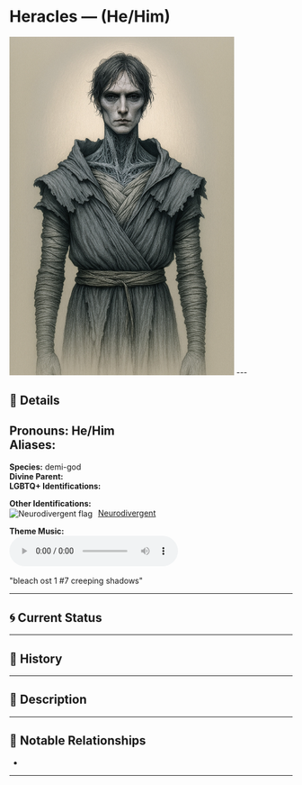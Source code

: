 # Heracles — (He/Him)

<!-- Optional -->
<img src="heracles.jpg" alt="Heracles" width="400" />
---

## 📕 Details
**Pronouns:** He/Him  
**Aliases:**  
  -   
  
**Species:** demi-god  
**Divine Parent:**   
**LGBTQ+ Identifications:**  
    

**Other Identifications:**  
      <img src="../../flags/neurodivergent.jpg" alt="Neurodivergent flag" width="30" style="vertical-align: middle; margin-right: 6px;">
  [Neurodivergent](../../../identifiers/neurodivergent/index.md)  

**Theme Music:**  
<audio controls>
  <source src="heracles_|_bleach_ost_1_#7_creeping_shadows.mp4" type="audio/mpeg">
  Your browser does not support the audio element.
</audio>

"bleach ost 1 #7 creeping shadows"  




---

## 🌀 Current Status


---

## 📜 History


---

## 🧠 Description


---

## 🧩 Notable Relationships
  -   

---
